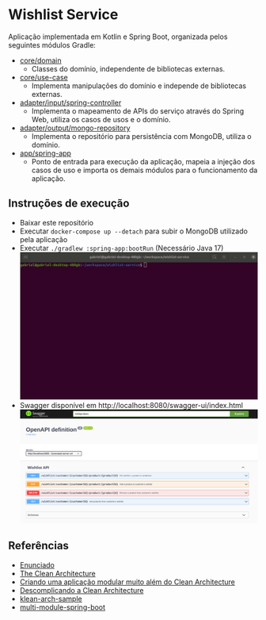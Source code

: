# Wishlist Service

Aplicação implementada em Kotlin e Spring Boot, organizada pelos seguintes módulos Gradle:

- [core/domain](core/domain)
  - Classes do domínio, independente de bibliotecas externas.
- [core/use-case](core/use-case)
  - Implementa manipulações do domínio e independe de bibliotecas externas.
- [adapter/input/spring-controller](adapter/input/spring-controller)
  - Implementa o mapeamento de APIs do serviço através do Spring Web, utiliza os casos de usos e o domínio.
- [adapter/output/mongo-repository](adapter/output/mongo-repository)
  - Implementa o repositório para persistência com MongoDB, utiliza o domínio.
- [app/spring-app](app/spring-app) 
  - Ponto de entrada para execução da aplicação, mapeia a injeção dos casos de uso e importa os demais módulos para o
  funcionamento da aplicação.


## Instruções de execução

- Baixar este repositório
- Executar `docker-compose up --detach` para subir o MongoDB utilizado pela aplicação
- Executar `./gradlew :spring-app:bootRun` (Necessário Java 17)
![run](/imgs/run.gif)
- Swagger disponível em http://localhost:8080/swagger-ui/index.html  
![screenshot](/imgs/swagger.png)


## Referências
- [Enunciado](imgs/enunciado.pdf)
- [The Clean Architecture](https://blog.cleancoder.com/uncle-bob/2012/08/13/the-clean-architecture.html)
- [Criando uma aplicação modular muito além do Clean Architecture](https://medium.com/luizalabs/criando-uma-aplica%C3%A7%C3%A3o-modular-muito-al%C3%A9m-do-clean-architecture-5dde3687c5d6)
- [Descomplicando a Clean Architecture](https://medium.com/luizalabs/descomplicando-a-clean-architecture-cf4dfc4a1ac6)
- [klean-arch-sample](https://github.com/gbzarelli/klean-arch-sample/tree/master)
- [multi-module-spring-boot](https://github.com/emmapatterson/multi-module-spring-boot/tree/master)
